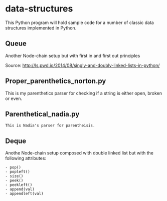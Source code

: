# data-structures

This Python program will hold sample code for a number of classic data structures implemented in Python.

## Queue

Another Node-chain setup but with first in and first out principles

Source:
    http://ls.pwd.io/2014/08/singly-and-doubly-linked-lists-in-python/

## Proper_parenthetics_norton.py

This is my parenthetics parser for checking if a string is either open, broken or even.

## Parenthetical_nadia.py
    This is Nadia's parser for parentheisis.

## Deque

Anothe Node-chain setup composed with double linked list but with the following attributes:

    - pop()
    - popleft()
    - size()
    - peek()
    - peekleft()
    - append(val)
    - appendleft(val)

